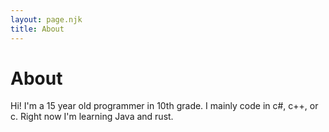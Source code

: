 ```yaml
---
layout: page.njk
title: About
---
```


# About
Hi! I'm a 15 year old programmer in 10th grade. I mainly code in c#, c++, or c. Right now I'm learning Java and rust.